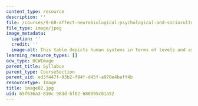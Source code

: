 ```yaml
---
content_type: resource
description: ''
file: /courses/9-68-affect-neurobiological-psychological-and-sociocultural-counterparts-of-feelings-spring-2013/65f636a3810c983d6f02680395c81a52_image02.jpg
file_type: image/jpeg
image_metadata:
  caption: ''
  credit: ''
  image-alt: This table depicts human systems in terms of levels and aspects of organization.
learning_resource_types: []
ocw_type: OCWImage
parent_title: Syllabus
parent_type: CourseSection
parent_uid: ed3f447f-93b2-f94f-d45f-a970e4baff4b
resourcetype: Image
title: image02.jpg
uid: 65f636a3-810c-983d-6f02-680395c81a52
---
```

